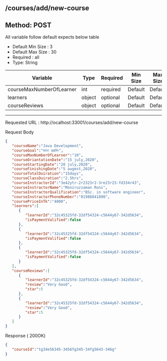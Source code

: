 
## /courses/add/new-course

## Method: POST
All variable follow  default expects below table
* Default Min Size : 3
* Default Max Size : 30
* Required : all
* Type: String

Variable  | Type | Required | Min Size | Max Size
------------- | ------------- | ------------- | ------------- | -------------
courseMaxNumberOfLearner  | int  | required | Default | Default
learners  | object  | optional | Default | Default
courseReviews  | object  | optional | Default | Default




---
Requested URL : http://ocalhost:33001/courses/add/new-course

Request Body
```json
{
   "courseName":"Java Development",
   "courseGoal":"জাভা প্রগ্রামিং",
   "courseMaxNumberOfLearner":"10",
   "courseOriantationDate":"15 july,2020",
   "courseStartingDate":"20 july,2020",
   "courseFinishingDate":"5 augest,2020",
   "courseTotalDuiration":"15days",
   "courseClassDuiration":"2.5hrs",
   "courseInstractorId":"3e42ytr-2r2323r2-3re23r23-fd334r43",
   "courseInstractorName":"Moniruzzaman Roni",
   "courseInstractorQualification":"BSc. in software engineer",
   "courseInstractorPhoneNumber":"01988841890",
   "coursePriceInTk":"4000",
   "learners":[
      {
         "learnerId":"32c45325fd-32df54324-c5644y67-342d5634",
         "isPaymentValified":false
      },
      {
         "learnerId":"32c45325fd-32df54324-c5644y67-342d5634",
         "isPaymentValified":false
      },
      {
         "learnerId":"32c45325fd-32df54324-c5644y67-342d5634",
         "isPaymentValified":false
      }
   ],
   "courseReviews":[
      {
         "learnerId":"32c45325fd-32df54324-c5644y67-342d5634",
         "review":"Very Good",
         "star":5
      },
      {
         "learnerId":"32c45325fd-32df54324-c5644y67-342d5634",
         "review":"Very Good",
         "star":5
      }
   ]
}
```
Response ( 200OK)
```json
{
   "courseId":"tg34e56345-3456fg345-34fg5643-346g"
}
```
